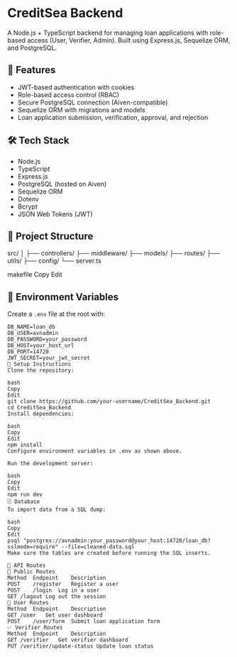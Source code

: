 # CreditSea Backend

A Node.js + TypeScript backend for managing loan applications with role-based access (User, Verifier, Admin). Built using Express.js, Sequelize ORM, and PostgreSQL.

## 🚀 Features

- JWT-based authentication with cookies
- Role-based access control (RBAC)
- Secure PostgreSQL connection (Aiven-compatible)
- Sequelize ORM with migrations and models
- Loan application submission, verification, approval, and rejection

## 🛠 Tech Stack

- Node.js
- TypeScript
- Express.js
- PostgreSQL (hosted on Aiven)
- Sequelize ORM
- Dotenv
- Bcrypt
- JSON Web Tokens (JWT)

## 📁 Project Structure

src/
│
├── controllers/
├── middleware/
├── models/
├── routes/
├── utils/
├── config/
└── server.ts


makefile
Copy
Edit

## 🔐 Environment Variables

Create a `.env` file at the root with:

```env
DB_NAME=loan_db
DB_USER=avnadmin
DB_PASSWORD=your_password
DB_HOST=your_host_url
DB_PORT=14720
JWT_SECRET=your_jwt_secret
🧪 Setup Instructions
Clone the repository:

bash
Copy
Edit
git clone https://github.com/your-username/CreditSea_Backend.git
cd CreditSea_Backend
Install dependencies:

bash
Copy
Edit
npm install
Configure environment variables in .env as shown above.

Run the development server:

bash
Copy
Edit
npm run dev
🗄 Database
To import data from a SQL dump:

bash
Copy
Edit
psql "postgres://avnadmin:your_password@your_host:14720/loan_db?sslmode=require" --file=cleaned-data.sql
Make sure the tables are created before running the SQL inserts.

📡 API Routes
🧑 Public Routes
Method	Endpoint	Description
POST	/register	Register a user
POST	/login	Log in a user
GET	/logout	Log out the session
👤 User Routes
Method	Endpoint	Description
GET	/user	Get user dashboard
POST	/user/form	Submit loan application form
✅ Verifier Routes
Method	Endpoint	Description
GET	/verifier	Get verifier dashboard
PUT	/verifier/update-status	Update loan status
